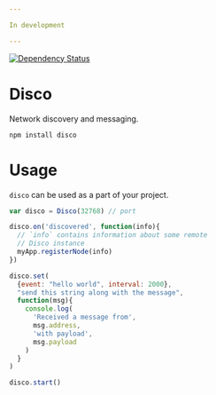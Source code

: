 ```yaml
---

In development

---
```


[![Dependency Status](https://gemnasium.com/diversario/node-disco.png)](https://gemnasium.com/diversario/node-disco)

# Disco

Network discovery and messaging.

    npm install disco
    
# Usage

`disco` can be used as a part of your project.

```javascript
var disco = Disco(32768) // port

disco.on('discovered', function(info){
  // `info` contains information about some remote
  // Disco instance
  myApp.registerNode(info)
})

disco.set(
  {event: "hello world", interval: 2000},
  "send this string along with the message",
  function(msg){
    console.log(
      'Received a message from', 
      msg.address,
      'with payload',
      msg.payload
    )
  }
)

disco.start()
```